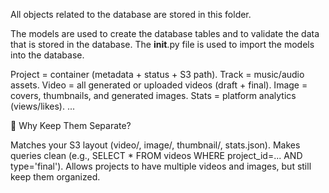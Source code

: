 All objects related to the database are stored in this folder.

The models are used to create the database tables and to validate the data that is stored in the database.
The __init__.py file is used to import the models into the database.


Project = container (metadata + status + S3 path).
Track = music/audio assets.
Video = all generated or uploaded videos (draft + final).
Image = covers, thumbnails, and generated images.
Stats = platform analytics (views/likes).
...

🔗 Why Keep Them Separate?

Matches your S3 layout (video/, image/, thumbnail/, stats.json).
Makes queries clean (e.g., SELECT * FROM videos WHERE project_id=... AND type='final').
Allows projects to have multiple videos and images, but still keep them organized.